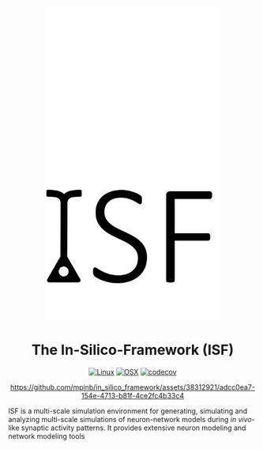 <div align="center">

<img src=./docs/_static/_images/isf-logo-white.png#gh-dark-mode-only width='350'>
<img src=./docs/_static/_images/isf-logo-black.png#gh-light-mode-only width='350'>

# The In-Silico-Framework (ISF)
[![Linux](https://github.com/mpinb/in_silico_framework/actions/workflows/test-isf-py38-local.yml/badge.svg)](https://github.com/mpinb/in_silico_framework/actions/workflows/test-isf-py38-pixi-linux.yml)
[![OSX](https://github.com/mpinb/in_silico_framework/actions/workflows/test-isf-py38-local.yml/badge.svg)](https://github.com/mpinb/in_silico_framework/actions/workflows/test-isf-py38-pixi-macos.yml)
[![codecov](https://codecov.io/gh/mpinb/in_silico_framework/graph/badge.svg?token=V4P4QMFM12)](https://codecov.io/gh/mpinb/in_silico_framework)

https://github.com/mpinb/in_silico_framework/assets/38312921/adcc0ea7-154e-4713-b81f-4ce2fc4b33c4

</div>

ISF is a multi-scale simulation environment for generating, simulating and analyzing multi-scale simulations of neuron-network models during *in vivo*-like synaptic activity patterns. 
It provides extensive neuron modeling and network modeling tools